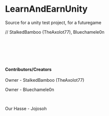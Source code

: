 # LearnAndEarnUnity
Source for a unity test project, for a futuregame

// StalkedBamboo (TheAxolot77), Bluechamele0n
<br>
<br>
<br>
<br>
<br>
<br>
#### Contributors/Creators
Owner - StalkedBamboo (TheAxolot77)

Owner - Bluechamele0n

<br>

Our Hasse - Jojosoh
